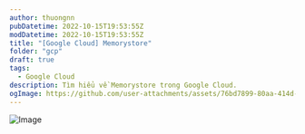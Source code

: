 ```yaml
---
author: thuongnn
pubDatetime: 2022-10-15T19:53:55Z
modDatetime: 2022-10-15T19:53:55Z
title: "[Google Cloud] Memorystore"
folder: "gcp"
draft: true
tags:
  - Google Cloud
description: Tìm hiểu về Memorystore trong Google Cloud.
ogImage: https://github.com/user-attachments/assets/76bd7899-80aa-414d-bb87-d7ccad4c7992
---
```


![Image](https://github.com/user-attachments/assets/76bd7899-80aa-414d-bb87-d7ccad4c7992)
